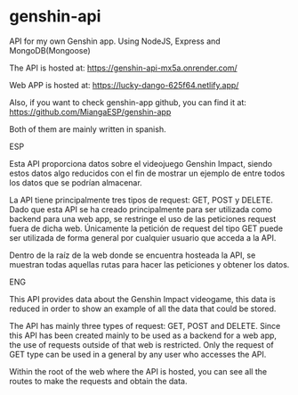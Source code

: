 # genshin-api
API for my own Genshin app. Using NodeJS, Express and MongoDB(Mongoose)

The API is hosted at: https://genshin-api-mx5a.onrender.com/

Web APP is hosted at: https://lucky-dango-625f64.netlify.app/

Also, if you want to check genshin-app github, you can find it at: https://github.com/MiangaESP/genshin-app

Both of them are mainly written in spanish.

ESP

Esta API proporciona datos sobre el videojuego Genshin Impact, siendo estos datos algo reducidos con el fin de mostrar un ejemplo de entre todos los datos que se podrían almacenar.

La API tiene principalmente tres tipos de request: GET, POST y DELETE. 
Dado que esta API se ha creado principalmente para ser utilizada como backend para una web app, se restringe el uso de las peticiones request fuera de dicha web.
Únicamente la petición de request del tipo GET puede ser utilizada de forma general por cualquier usuario que acceda a la API.

Dentro de la raíz de la web donde se encuentra hosteada la API, se muestran todas aquellas rutas para hacer las peticiones y obtener los datos.

ENG 

This API provides data about the Genshin Impact videogame, this data is reduced in order to show an example of all the data that could be stored.

The API has mainly three types of request: GET, POST and DELETE.
Since this API has been created mainly to be used as a backend for a web app, the use of requests outside of that web is restricted.
Only the request of GET type can be used in a general by any user who accesses the API.

Within the root of the web where the API is hosted, you can see all the routes to make the requests and obtain the data.
